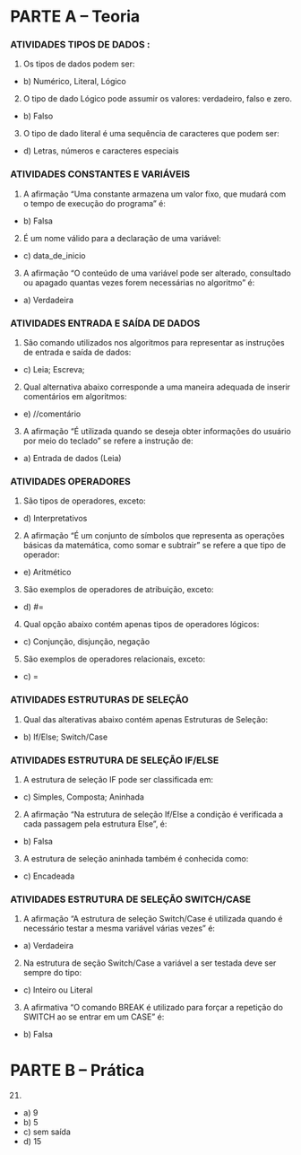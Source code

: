 # PARTE A – Teoria

### ATIVIDADES TIPOS DE DADOS :
1. Os tipos de dados podem ser:
- b) Numérico, Literal, Lógico

2. O tipo de dado Lógico pode assumir os valores: verdadeiro, falso e zero.
- b) Falso

3. O tipo de dado literal é uma sequência de caracteres que podem ser:
- d) Letras, números e caracteres especiais

### ATIVIDADES CONSTANTES E VARIÁVEIS
1. A afirmação “Uma constante armazena um valor fixo, que mudará com
o tempo de execução do programa” é:
- b) Falsa

2. É um nome válido para a declaração de uma variável:
- c) data_de_inicio

3. A afirmação “O conteúdo de uma variável pode ser alterado, consultado
ou apagado quantas vezes forem necessárias no algoritmo” é:
- a) Verdadeira

### ATIVIDADES ENTRADA E SAÍDA DE DADOS
1. São comando utilizados nos algoritmos para representar as instruções
de entrada e saída de dados:
- c) Leia; Escreva;

2. Qual alternativa abaixo corresponde a uma maneira adequada de inserir
comentários em algoritmos:
- e) //comentário

3. A afirmação “É utilizada quando se deseja obter informações do usuário
por meio do teclado” se refere a instrução de:
- a) Entrada de dados (Leia)

### ATIVIDADES OPERADORES
1. São tipos de operadores, exceto:
- d) Interpretativos

2. A afirmação “É um conjunto de símbolos que representa as operações
básicas da matemática, como somar e subtrair” se refere a que tipo de
operador:
- e) Aritmético

3. São exemplos de operadores de atribuição, exceto:
- d) #=

4. Qual opção abaixo contém apenas tipos de operadores lógicos:
- c) Conjunção, disjunção, negação

5. São exemplos de operadores relacionais, exceto:
- c) =

### ATIVIDADES ESTRUTURAS DE SELEÇÃO
1. Qual das alterativas abaixo contém apenas Estruturas de Seleção:
- b) If/Else; Switch/Case


### ATIVIDADES ESTRUTURA DE SELEÇÃO IF/ELSE
1. A estrutura de seleção IF pode ser classificada em:
- c) Simples, Composta; Aninhada

2. A afirmação “Na estrutura de seleção If/Else a condição é verificada a
cada passagem pela estrutura Else”, é:
- b) Falsa

3. A estrutura de seleção aninhada também é conhecida como:
- c) Encadeada

### ATIVIDADES ESTRUTURA DE SELEÇÃO SWITCH/CASE
1. A afirmação “A estrutura de seleção Switch/Case é utilizada quando é
necessário testar a mesma variável várias vezes” é:
- a) Verdadeira

2. Na estrutura de seção Switch/Case a variável a ser testada deve ser
sempre do tipo:
- c) Inteiro ou Literal

3. A afirmativa “O comando BREAK é utilizado para forçar a repetição do
SWITCH ao se entrar em um CASE” é:
- b) Falsa


# PARTE B – Prática



21)
- a) 9
- b) 5
- c) sem saída
- d) 15